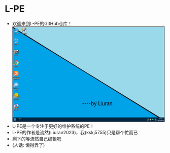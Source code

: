# L-PE
* 欢迎来到L-PE的GitHub仓库！
![Alt text](/pe.png?raw=true "L-PE最新快照")
* L-PE是一个专注于更好的维护系统的PE！
* L-PE的作者是流然(Liuran2023)，我(kskj5755)只是帮个忙而已
* 剩下的等流然自己编辑吧
* (人话: 懒得弄了)
